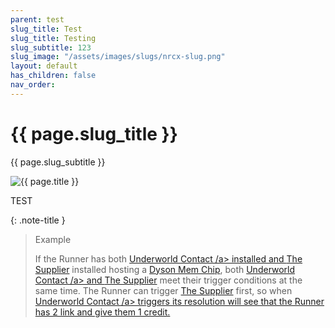 ```yaml
---
parent: test
slug_title: Test
slug_title: Testing
slug_subtitle: 123
slug_image: "/assets/images/slugs/nrcx-slug.png"
layout: default
has_children: false
nav_order:
---
```

<div class="slug unified-background">
    <div class="slug-left">
        <h1 class="page-slug_title">{{ page.slug_title }}</h1>
        <p class="page-slug_subtitle">{{ page.slug_subtitle }}</p>
    </div>
    <div class="slug-right">
        <img src="{{ page.slug_image | relative_url }}" alt="{{ page.title }}" />
    </div>
</div>

<span class="text-grey-dk-000 fs-9 fw-700">TEST</span>

{: .note-title }
> Example
>
> If the Runner has both <a href="https://nrdb.reteki.fun/en/card/02069" target="_blank">Underworld Contact /a> installed and <a href="https://nrdb.reteki.fun/en/card/06056" target="_blank">The Supplier</a> installed hosting a <a href="https://nrdb.reteki.fun/en/card/02028" target="_blank">Dyson Mem Chip</a>, both <a href="https://nrdb.reteki.fun/en/card/02069" target="_blank">Underworld Contact /a> and <a href="https://nrdb.reteki.fun/en/card/06056" target="_blank">The Supplier</a> meet their trigger conditions at the same time. The Runner can trigger <a href="https://nrdb.reteki.fun/en/card/06056" target="_blank">The Supplier</a> first, so when <a href="https://nrdb.reteki.fun/en/card/02069" target="_blank">Underworld Contact /a> triggers its resolution will see that the Runner has 2 link and give them 1 credit.

